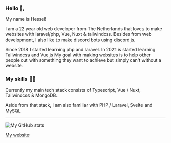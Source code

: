 ### Hello 👋, 

My name is Hessel!

I am a 22 year old web developer from The Netherlands that loves to make websites with laravel/php, Vue, Nuxt & tailwindcss.
Besides from web development, I also like to make discord bots using discord js.

Since 2018 I started learning php and laravel. In 2021 is started learning Tailwindcss and Vue.js 
My goal with making websites is to help other people out with something they want to achieve
but simply can't without a website.

### My skills 👨‍💻

Currently my main tech stack consists of Typescript, Vue / Nuxt, Tailwindcss & MongoDB.

Aside from that stack, I am also familiar with PHP / Laravel, Svelte and MySQL

-------------------------

![My GitHub stats](https://github-readme-stats.vercel.app/api?username=Heesel&show_icons=true&theme=transparent)

[My website](https://www.hesselp.dev/)
